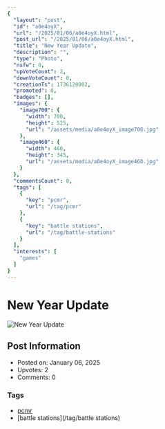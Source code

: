 ```yaml
---
{
  "layout": "post",
  "id": "a0e4oyX",
  "url": "/2025/01/06/a0e4oyX.html",
  "post_url": "/2025/01/06/a0e4oyX.html",
  "title": "New Year Update",
  "description": "",
  "type": "Photo",
  "nsfw": 0,
  "upVoteCount": 2,
  "downVoteCount": 0,
  "creationTs": 1736120002,
  "promoted": 0,
  "badges": [],
  "images": {
    "image700": {
      "width": 700,
      "height": 525,
      "url": "/assets/media/a0e4oyX_image700.jpg"
    },
    "image460": {
      "width": 460,
      "height": 345,
      "url": "/assets/media/a0e4oyX_image460.jpg"
    }
  },
  "commentsCount": 0,
  "tags": [
    {
      "key": "pcmr",
      "url": "/tag/pcmr"
    },
    {
      "key": "battle stations",
      "url": "/tag/battle-stations"
    }
  ],
  "interests": [
    "games"
  ]
}
---
```


# New Year Update

![New Year Update](/assets/media/a0e4oyX_image700.jpg)

## Post Information

- Posted on: January 06, 2025
- Upvotes: 2
- Comments: 0

### Tags

- [pcmr](/tag/pcmr)
- [battle stations](/tag/battle stations)
